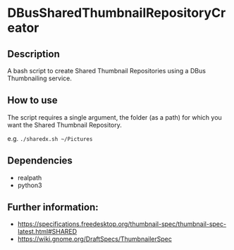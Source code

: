 # DBusSharedThumbnailRepositoryCreator

## Description
A bash script to create Shared Thumbnail Repositories using a DBus Thumbnailing service.

## How to use
The script requires a single argument, the folder (as a path) for which you want the Shared Thumbnail Repository.

e.g. `./sharedx.sh ~/Pictures`

## Dependencies
- realpath
- python3

## Further information:
- https://specifications.freedesktop.org/thumbnail-spec/thumbnail-spec-latest.html#SHARED
- https://wiki.gnome.org/DraftSpecs/ThumbnailerSpec
